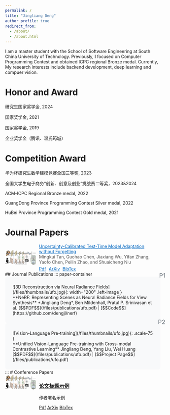 ```yaml
---
permalink: /
title: "Jingliang Deng"
author_profile: true
redirect_from: 
  - /about/
  - /about.html
---
```

<style>
/* 论文卡片容器 */
.paper-container {
  counter-reset: paper-count;
}
.paper-card {
  counter-increment: paper-count;
  position: relative;
  padding: 1.5rem;
  background: #f8f9fa;
  border-radius: 8px;
}
.paper-card::before {
  content: "P" counter(paper-count);
  position: absolute;
  right: -1rem;
  top: -1rem;
  font-size: 1.2rem;
  color: #6c757d;
}

/* 响应式适配 */
@media (max-width: 768px) {
  .paper-card { flex-direction: column; }
  .paper-thumbnail { margin-bottom: 1rem; }
}
</style>
I am a master student with the School of Software Engineering at South China University of Technology. Previously, I focused on Computer Programming Contest and obtained ICPC regional Bronze medal.  Currently, My research interests include backend development, deep learning and compuer vision.

Honor and Award
======
研究生国家奖学金, 2024

国家奖学金, 2021

国家奖学金, 2019

企业奖学金（腾讯、温氏筠城）

Competition Award
======

华为杯研究生数学建模竞赛全国三等奖, 2023

全国大学生电子商务“创新、创意及创业”挑战赛二等奖，2023&2024

ACM-ICPC Regional Bronze medal, 2022

GuangDong Province Programming Contest Silver medal, 2022

HuBei Province Programming Contest Gold medal, 2021

# Journal Papers
<div style="display: flex; align-items: center;">
  <img src="/files/thumbnails/ufo.jpg" alt="论文缩略图" style="width: 100px; margin-right: 10px;">
  <div>
    <a href="/files/publications/ufo.pdf" style="color: #0066c0; text-decoration: underline;">Uncertainty-Calibrated Test-Time Model Adaptation without Forgetting</a>
    <p style="color: #555; margin: 0;">Mingkui Tan, Guohao Chen, Jiaxiang Wu, Yifan Zhang, Yaofo Chen, Peilin Zhao, and Shuaicheng Niu</p>
    <div style="margin-top: 5px;">
      <a href="/files/publications/ufo.pdf" style="color: #0066c0; text-decoration: underline;">Pdf</a>
      <a href="/files/publications/ufo.pdf" style="color: #0066c0; text-decoration: underline; margin-left: 5px;">ArXiv</a>
      <a href="/files/bibtex/ufo.txt" style="color: #0066c0; text-decoration: underline; margin-left: 5px;">BibTex</a>
    </div>
  </div>
</div>
## Journal Publications
::: paper-container
<div class="paper-card">
  <div class="paper-thumbnail">
    ![3D Reconstruction via Neural Radiance Fields](/files/thumbnails/ufo.jpg){: width="200" .left-image }
  </div>
  <div class="paper-info">
    **NeRF: Representing Scenes as Neural Radiance Fields for View Synthesis**  
    *Jingliang Deng*, Ben Mildenhall, Pratul P. Srinivasan et al.  
    [$$PDF$$](/files/publications/ufo.pdf) | [$$Code$$](https://github.com/dengjl/nerf)
  </div>
</div>

<div class="paper-card">
  <div class="paper-thumbnail">
    ![Vision-Language Pre-training](/files/thumbnails/ufo.jpg){: .scale-75 }
  </div>
  <div class="paper-info">
    **Unified Vision-Language Pre-training with Cross-modal Contrastive Learning**  
    Jingliang Deng, Yang Liu, Wei Huang  
    [$$PDF$$](/files/publications/ufo.pdf) | [$$Project Page$$](/files/publications/ufo.pdf)
  </div>
</div>
:::
# Conference Papers
<div style="display: flex;">
  <div style="width: 100px;">
    <img src="/files/thumbnails/ufo.jpg" alt="thumbnail2">
  </div>
  <div style="margin-left: 10px;">
    <h3><a href="/files/publications/ufo.pdf">论文标题示例</a></h3>
    <p>作者署名示例</p>
    <a href="/files/publications/ufo.pdf">Pdf</a>
    <a href="/files/publications/ufo.pdf">ArXiv</a>
    <a href="/files/bibtex/ufo.txt">BibTex</a>
  </div>
</div>
